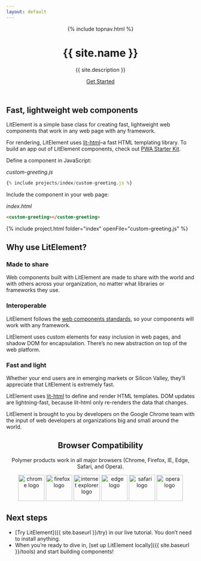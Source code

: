```yaml
---
layout: default
---
```


<header class="hero">
{% include topnav.html %}
<div class="wrapper">
<h1 class="hero-title">{{ site.name }}</h1>
<p class="hero-caption">{{ site.description }}</p>
<a class="hero-link" href="{{ site.baseurl }}/try">Get Started</a>
</div>
</header>

<section class="grey-bg">
<div class="wrapper">
<div class="responsive-row center">
<div style="max-width: 600px">

## Fast, lightweight web components

LitElement is a simple base class for creating fast, lightweight web components that work in any web page with any framework.

For rendering, LitElement uses [lit-html](https://lit-html.polymer-project.org/)–a fast HTML templating library. To build an app out of LitElement components, check out [PWA Starter Kit](https://pwa-starter-kit.polymer-project.org/).

</div>
</div>
</div>
</section>

<section>
<div class="wrapper">

Define a component in JavaScript:

_custom-greeting.js_

```js
{% include projects/index/custom-greeting.js %}
```

Include the component in your web page:

_index.html_

```html
<custom-greeting></custom-greeting>
```

{% include project.html folder="index" openFile="custom-greeting.js" %}

</div>
</section>

<section class="grey-bg">
<div class="wrapper">

## Why use LitElement?

<div class="responsive-row">
<div style="flex: 1">

### Made to share

Web components built with LitElement are made to share with the world and with others across your organization, no matter what libraries or frameworks they use. 

</div>
<div style="flex: 1">

### Interoperable

LitElement follows the [web components standards](https://developer.mozilla.org/en-US/docs/Web/Web_Components), so your components will work with any framework.

LitElement uses custom elements for easy inclusion in web pages, and shadow DOM for encapsulation. There’s no new abstraction on top of the web platform.

</div>
<div style="flex: 1">

### Fast and light

Whether your end users are in emerging markets or Silicon Valley, they’ll appreciate that LitElement is extremely fast.

LitElement uses [lit-html](https://github.com/Polymer/lit-html) to define and render HTML templates. DOM updates are lightning-fast, because lit-html only re-renders the data that changes.

</div>
</div>
</div>
</section>

<section>
<div class="wrapper">
<div class="responsive-row center">
<div style="max-width: 600px">

LitElement is brought to you by developers on the Google Chrome team with the input of web developers at organizations big and small around the world. 

</div>
</div>
</div>
</section>

<section>
  <div class="wrapper" style="text-align: center">
    <h2>Browser Compatibility</h2>
    <p>Polymer products work in all major browsers (Chrome, Firefox, IE, Edge, Safari, and Opera). </p>
    <div>
      <img width="70" height="70" src="/images/browsers/chrome_128x128.png" alt="chrome logo">
      <img width="70" height="70" src="/images/browsers/firefox_128x128.png" alt="firefox logo">
      <img width="70" height="70" src="/images/browsers/internet-explorer_128x128.png" alt="internet explorer logo">
      <img width="70" height="70" src="/images/browsers/edge_128x128.png" alt="edge logo">
      <img width="70" height="70" src="/images/browsers/safari_128x128.png" alt="safari logo">
      <img width="70" height="70" src="/images/browsers/opera_128x128.png" alt="opera logo">
    </div>
  </div>
</section>

<section class="grey-bg">
<div class="wrapper">

## Next steps

- [Try LitElement]({{ site.baseurl }}/try) in our live tutorial. You don’t need to install anything.
- When you’re ready to dive in, [set up LitElement locally]({{ site.baseurl }}/tools) and start building components!

</div>
</section>
